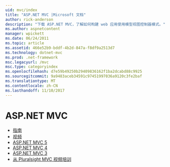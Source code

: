 ```yaml
---
uid: mvc/index
title: "ASP.NET MVC |Microsoft 文档"
author: rick-anderson
description: "下载 ASP.NET MVC，了解如何构建 web 应用使用模型视图控制器模式。"
ms.author: aspnetcontent
manager: wpickett
ms.date: 06/24/2011
ms.topic: article
ms.assetid: 466e52b9-bddf-4b2d-847a-f8df9a2513d7
ms.technology: dotnet-mvc
ms.prod: .net-framework
msc.legacyurl: /mvc
msc.type: categoryindex
ms.openlocfilehash: d7e59b49250b29409836162f1ba2dcabd88c9925
ms.sourcegitcommit: 9a9483aceb34591c97451997036a9120c3fe2baf
ms.translationtype: MT
ms.contentlocale: zh-CN
ms.lasthandoff: 11/10/2017
---
```

<a name="aspnet-mvc"></a>ASP.NET MVC
====================
- [指南](overview/index.md)
- [视频](videos/index.md)
- [ASP.NET MVC 5](mvc5.md)
- [ASP.NET MVC 4](mvc4.md)
- [ASP.NET MVC 3](mvc3.md)
- [从 Pluralsight MVC 视频培训](pluralsight.md)
